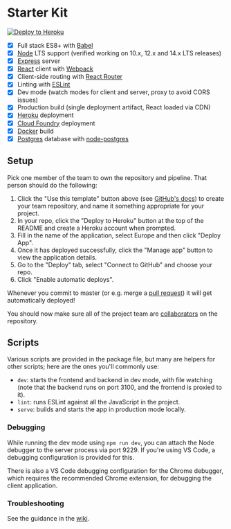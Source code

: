 # Starter Kit

[![Deploy to Heroku](https://www.herokucdn.com/deploy/button.svg)](https://heroku.com/deploy)

 - [x] Full stack ES8+ with [Babel]
 - [x] [Node] LTS support (verified working on 10.x, 12.x and 14.x LTS releases)
 - [x] [Express] server
 - [x] [React] client with [Webpack]
 - [x] Client-side routing with [React Router]
 - [x] Linting with [ESLint]
 - [x] Dev mode (watch modes for client and server, proxy to avoid CORS issues)
 - [x] Production build (single deployment artifact, React loaded via CDN)
 - [x] [Heroku] deployment
 - [x] [Cloud Foundry] deployment
 - [x] [Docker] build
 - [x] [Postgres] database with [node-postgres]

## Setup

Pick one member of the team to own the repository and pipeline. That person should do the following:

 1. Click the "Use this template" button above (see [GitHub's docs][1]) to create your team repository, and name it something appropriate for your project.
 2. In your repo, click the "Deploy to Heroku" button at the top of the README and create a Heroku account when prompted.
 3. Fill in the name of the application, select Europe and then click "Deploy App".
 4. Once it has deployed successfully, click the "Manage app" button to view the application details.
 5. Go to the "Deploy" tab, select "Connect to GitHub" and choose your repo.
 6. Click "Enable automatic deploys".

Whenever you commit to master (or e.g. merge a [pull request]) it will get automatically deployed!

You should now make sure all of the project team are [collaborators] on the repository.

## Scripts

Various scripts are provided in the package file, but many are helpers for other scripts; here are the ones you'll
commonly use:

 - `dev`: starts the frontend and backend in dev mode, with file watching (note that the backend runs on port 3100, and
    the frontend is proxied to it).
 - `lint`: runs ESLint against all the JavaScript in the project.
 - `serve`: builds and starts the app in production mode locally.

### Debugging

While running the dev mode using `npm run dev`, you can attach the Node debugger to the server process via port 9229.
If you're using VS Code, a debugging configuration is provided for this.

There is also a VS Code debugging configuration for the Chrome debugger, which requires the recommended Chrome
extension, for debugging the client application.

### Troubleshooting

See the guidance in the [wiki].

  [1]: https://docs.github.com/en/free-pro-team@latest/github/creating-cloning-and-archiving-repositories/creating-a-repository-from-a-template#creating-a-repository-from-a-template
  [Babel]: https://babeljs.io/
  [Cloud Foundry]: https://www.cloudfoundry.org/
  [collaborators]: https://help.github.com/en/articles/inviting-collaborators-to-a-personal-repository
  [Docker]: https://www.docker.com
  [ESLint]: https://eslint.org/
  [Express]: https://expressjs.com/
  [Express router]: https://expressjs.com/en/guide/routing.html#express-router
  [Heroku]: https://www.heroku.com/
  [Node]: https://nodejs.org/en/
  [node-postgres]: https://node-postgres.com/
  [Postgres]: https://www.postgresql.org/
  [pull request]: https://help.github.com/en/articles/about-pull-requests
  [React]: https://reactjs.org/
  [React Router]: https://reactrouter.com/web
  [Webpack]: https://webpack.js.org/
  [wiki]: https://github.com/textbook/starter-kit/wiki
